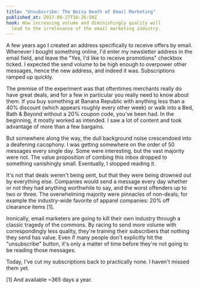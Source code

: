 ```yaml
---
title: "Unsubscribe: The Noisy Death of Email Marketing"
published_at: 2017-08-27T16:26:50Z
hook: How increasing volume and diminishingly quality will
  lead to the irrelevance of the email marketing industry.
---
```


A few years ago I created an address specifically to
receive offers by email. Whenever I bought something
online, I'd enter my newsletter address in the email field,
and leave the "Yes, I'd like to receive promotions"
checkbox ticked. I expected the send volume to be high
enough to overpower other messages, hence the new address,
and indeed it was. Subscriptions ramped up quickly.

The premise of the experiment was that oftentimes merchants
really do have great deals, and for a few in particular you
really need to know about them. If you buy something at
Banana Republic with anything less than a 40% discount
(which appears roughly every other week) or walk into a
Bed, Bath & Beyond without a 20% coupon code, you've been
had. In the beginning, it mostly worked as intended. I saw
a lot of content and took advantage of more than a few
bargains.

But somewhere along the way, the dull background noise
crescendoed into a deafening cacophony. I was getting
somewhere on the order of 50 messages every single day.
Some were interesting, but the vast majority were not. The
value proposition of combing this inbox dropped to
something vanishingly small. Eventually, I stopped reading
it.

It's not that deals weren't being sent, but that they were
being drowned out by everything else. Companies would send
a message every day whether or not they had anything
worthwhile to say, and the worst offenders up to two or
three. The overwhelming majority were pinnacles of
non-deals; for example the industry-wide favorite of
apparel companies: 20% off clearance items [1].

Ironically, email marketers are going to kill their own
industry through a classic tragedy of the commons. By
racing to send more volume with correspondingly less
quality, they're training their subscribers that nothing
they send has value. Even if many people don't explicitly
hit the "unsubscribe" button, it's only a matter of time
before they're not going to be reading those messages.

Today, I've cut my subscriptions back to practically none.
I haven't missed them yet.

[1] And available ~365 days a year.
